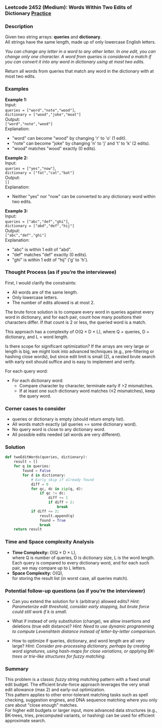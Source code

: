 ### Leetcode 2452 (Medium): Words Within Two Edits of Dictionary [Practice](https://leetcode.com/problems/words-within-two-edits-of-dictionary)

### Description  
Given two string arrays: **queries** and **dictionary**.  
All strings have the same length, made up of only lowercase English letters.

*You can change any letter in a word to any other letter. In one edit, you can change only one character. A word from queries is considered a match if you can convert it into any word in dictionary using at most two edits.*

Return all words from queries that match any word in the dictionary with at most two edits.

### Examples  

**Example 1:**  
Input:  
`queries = ["word","note","wood"]`,  
`dictionary = ["wood","joke","moat"]`  
Output:  
`["word","note","wood"]`  
Explanation:  
- "word" can become "wood" by changing 'r' to 'o' (1 edit).  
- "note" can become "joke" by changing 'n' to 'j' and 't' to 'k' (2 edits).  
- "wood" matches "wood" exactly (0 edits).

**Example 2:**  
Input:  
`queries = ["yes","now"]`,  
`dictionary = ["fat","cat","bat"]`  
Output:  
`[]`  
Explanation:  
- Neither "yes" nor "now" can be converted to any dictionary word within two edits.

**Example 3:**  
Input:  
`queries = ["abc","def","ghi"]`,  
`dictionary = ["abd","def","hij"]`  
Output:  
`["abc","def","ghi"]`  
Explanation:  
- "abc" is within 1 edit of "abd".  
- "def" matches "def" exactly (0 edits).  
- "ghi" is within 1 edit of "hij" ('g' to 'h').

### Thought Process (as if you’re the interviewee)  

First, I would clarify the constraints:
- All words are of the same length.
- Only lowercase letters.
- The number of edits allowed is at most 2.

The brute force solution is to compare every word in queries against every word in dictionary, and for each pair, count how many positions their characters differ. If that count is 2 or less, the queried word is a match.

This approach has a complexity of O(Q × D × L), where Q = queries, D = dictionary, and L = word length.

Is there scope for significant optimization? If the arrays are very large or length is big, we might look into advanced techniques (e.g., pre-filtering or hashing close words), but since edit limit is small (2), a nested brute search with early exit should suffice and is easy to implement and verify.

For each query word:
- For each dictionary word:
  - Compare character by character, terminate early if >2 mismatches.
  - If at least one such dictionary word matches (≤2 mismatches), keep the query word.

### Corner cases to consider  
- queries or dictionary is empty (should return empty list).
- All words match exactly (all queries == some dictionary word).
- No query word is close to any dictionary word.
- All possible edits needed (all words are very different).

### Solution

```python
def twoEditWords(queries, dictionary):
    result = []
    for q in queries:
        found = False
        for d in dictionary:
            # Early skip if already found
            diff = 0
            for qc, dc in zip(q, d):
                if qc != dc:
                    diff += 1
                    if diff > 2:
                        break
            if diff <= 2:
                result.append(q)
                found = True
                break
    return result
```

### Time and Space complexity Analysis  

- **Time Complexity:** O(Q × D × L),  
  where Q is number of queries, D is dictionary size, L is the word length. Each query is compared to every dictionary word, and for each such pair, we may compare up to L letters.
- **Space Complexity:** O(Q),  
  for storing the result list (in worst case, all queries match).

### Potential follow-up questions (as if you’re the interviewer)  

- Can you extend the solution for k (arbitrary) allowed edits?
  *Hint: Parameterize edit threshold, consider early stopping, but brute force could still work if k is small.*

- What if instead of only substitution (change), we allow insertions and deletions (true edit distance)?
  *Hint: Need to use dynamic programming to compute Levenshtein distance instead of letter-by-letter comparison.*

- How to optimize if queries, dictionary, and word length are all very large?
  *Hint: Consider pre-processing dictionary, perhaps by creating word signatures, using hash-maps for close variations, or applying BK-trees or trie-like structures for fuzzy matching.*

### Summary

This problem is a classic *fuzzy string matching* pattern with a fixed small edit budget. The efficient brute-force approach leverages the very small edit allowance (max 2) and early-out optimization.  
This pattern applies to other error-tolerant matching tasks such as spell checking, suggestion engines, and DNA sequence matching where you only care about "close enough" matches.  
For higher edit budgets or larger input, more advanced data structures (e.g., BK-trees, tries, precomputed variants, or hashing) can be used for efficient approximate search.